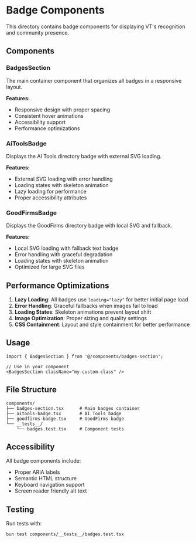 # Badge Components

This directory contains badge components for displaying VT's recognition and community presence.

## Components

### BadgesSection
The main container component that organizes all badges in a responsive layout.

**Features:**
- Responsive design with proper spacing
- Consistent hover animations
- Accessibility support
- Performance optimizations

### AiToolsBadge
Displays the AI Tools directory badge with external SVG loading.

**Features:**
- External SVG loading with error handling
- Loading states with skeleton animation
- Lazy loading for performance
- Proper accessibility attributes

### GoodFirmsBadge
Displays the GoodFirms directory badge with local SVG and fallback.

**Features:**
- Local SVG loading with fallback text badge
- Error handling with graceful degradation
- Loading states with skeleton animation
- Optimized for large SVG files

## Performance Optimizations

1. **Lazy Loading**: All badges use `loading="lazy"` for better initial page load
2. **Error Handling**: Graceful fallbacks when images fail to load
3. **Loading States**: Skeleton animations prevent layout shift
4. **Image Optimization**: Proper sizing and quality settings
5. **CSS Containment**: Layout and style containment for better performance

## Usage

```tsx
import { BadgesSection } from '@/components/badges-section';

// Use in your component
<BadgesSection className="my-custom-class" />
```

## File Structure

```
components/
├── badges-section.tsx      # Main badges container
├── aitools-badge.tsx       # AI Tools badge
├── goodfirms-badge.tsx     # GoodFirms badge
└── __tests__/
    └── badges.test.tsx     # Component tests
```

## Accessibility

All badge components include:
- Proper ARIA labels
- Semantic HTML structure
- Keyboard navigation support
- Screen reader friendly alt text

## Testing

Run tests with:
```bash
bun test components/__tests__/badges.test.tsx
```
